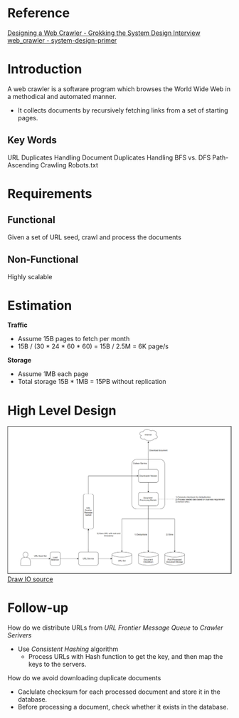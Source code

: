 # Reference
[Designing a Web Crawler - Grokking the System Design Interview](https://www.educative.io/courses/grokking-the-system-design-interview/NE5LpPrWrKv)
[web_crawler - system-design-primer](https://github.com/donnemartin/system-design-primer/tree/master/solutions/system_design/web_crawler)

# Introduction
A web crawler is a software program which browses the World Wide Web in a methodical and automated manner.
 - It collects documents by recursively fetching links from a set of starting pages.

## Key Words
URL Duplicates Handling
Document Duplicates Handling
BFS vs. DFS
Path-Ascending Crawling
Robots.txt

# Requirements
## **Functional**
Given a set of URL seed, crawl and process the documents

## **Non-Functional**
Highly scalable


# Estimation
**Traffic**
* Assume 15B pages to fetch per month
* 15B / (30 * 24 * 60 * 60) = 15B / 2.5M = 6K page/s

 **Storage**
* Assume 1MB each page
* Total storage 15B * 1MB = 15PB without replication

# High Level Design
![crawler](https://raw.githubusercontent.com/lambda826/My-Notebook/master/08%20System%20Design/02%20System%20Design%20Demos/resource/crawler.png)
[Draw IO source](https://app.diagrams.net/#G1OHJKoBAQphtncRhJpp6ddwQFIVCf93BZ)


# Follow-up
How do we distribute URLs from *URL Frontier Message Queue* to *Crawler Serivers*
 - Use *Consistent Hashing* algorithm
	 - Process URLs with Hash function to get the key, and then map the keys to the servers.

How do we avoid downloading duplicate documents
 - Caclulate checksum for each processed document and store it in the database.
 - Before processing a document, check whether it exists in the database.


<!--stackedit_data:
eyJoaXN0b3J5IjpbLTE4NDc0MDc0NzJdfQ==
-->
